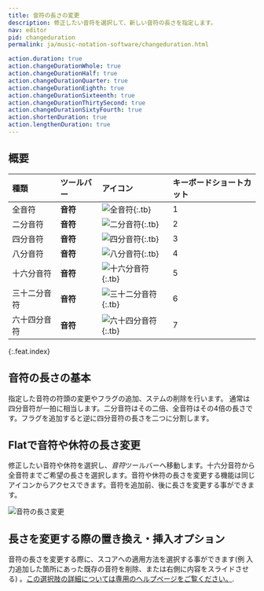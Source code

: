 ```yaml
---
title: 音符の長さの変更
description: 修正したい音符を選択して、新しい音符の長さを指定します。
nav: editor
pid: changeduration
permalink: ja/music-notation-software/changeduration.html

action.duration: true
action.changeDurationWhole: true
action.changeDurationHalf: true
action.changeDurationQuarter: true
action.changeDurationEighth: true
action.changeDurationSixteenth: true
action.changeDurationThirtySecond: true
action.changeDurationSixtyFourth: true
action.shortenDuration: true
action.lengthenDuration: true
---
```


## 概要

| 種類 | ツールバー | アイコン | キーボードショートカット |
|:--------|:--------|:-----|:------------------|
| 全音符 | **音符** | ![全音符](https://prod.flat-cdn.com/img/icons/editorActions/whole.svg){:.tb} | <span class="kb-container"><span class="kb">1</span></span> |
| 二分音符 | **音符** | ![二分音符](https://prod.flat-cdn.com/img/icons/editorActions/half.svg){:.tb} | <span class="kb-container"><span class="kb">2</span></span> |
| 四分音符 | **音符** | ![四分音符](https://prod.flat-cdn.com/img/icons/editorActions/quarter.svg){:.tb} | <span class="kb-container"><span class="kb">3</span></span> |
| 八分音符 | **音符** | ![八分音符](https://prod.flat-cdn.com/img/icons/editorActions/eighth.svg){:.tb} | <span class="kb-container"><span class="kb">4</span></span> |
| 十六分音符 | **音符** | ![十六分音符](https://prod.flat-cdn.com/img/icons/editorActions/sixteenth.svg){:.tb} | <span class="kb-container"><span class="kb">5</span></span> |
| 三十二分音符 | **音符** | ![三十二分音符](https://prod.flat-cdn.com/img/icons/editorActions/thirtysecond.svg){:.tb} | <span class="kb-container"><span class="kb">6</span></span> |
| 六十四分音符 | **音符** | ![六十四分音符](https://prod.flat-cdn.com/img/icons/editorActions/sixtyfourth.svg){:.tb} | <span class="kb-container"><span class="kb">7</span></span> |
{:.feat.index}

## 音符の長さの基本

指定した音符の符頭の変更やフラグの追加、ステムの削除を行います。 
通常は四分音符が一拍に相当します。二分音符はその二倍、全音符はその4倍の長さです。フラグを追加すると逆に四分音符の長さを二つに分割します。

## Flatで音符や休符の長さ変更

修正したい音符や休符を選択し、*音符*ツールバーへ移動します。十六分音符から全音符までご希望の長さを選択します。音符や休符の長さを変更する機能は同じアイコンからアクセスできます。音符を追加前、後に長さを変更する事ができます。

![音符の長さ変更](/help/assets/img/editor/changeduration.gif)

## 長さを変更する際の置き換え・挿入オプション

音符の長さを変更する際に、スコアへの適用方法を選択する事ができます(例 入力追加した箇所にあった既存の音符を削除、または右側に内容をスライドさせる) 。[この選択肢の詳細については専用のヘルプページをご覧ください。](/help/en/music-notation-software/change-duration-insert.html).